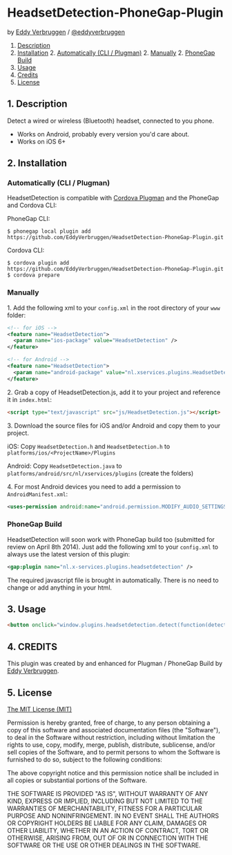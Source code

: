 # HeadsetDetection-PhoneGap-Plugin

by [Eddy Verbruggen](http://www.x-services.nl) / [@eddyverbruggen](http://www.twitter.com/eddyverbruggen)

1. [Description](https://github.com/EddyVerbruggen/HeadsetDetection-PhoneGap-Plugin#1-description)
2. [Installation](https://github.com/EddyVerbruggen/HeadsetDetection-PhoneGap-Plugin#2-installation)
	2. [Automatically (CLI / Plugman)](https://github.com/EddyVerbruggen/HeadsetDetection-PhoneGap-Plugin#automatically-cli--plugman)
	2. [Manually](https://github.com/EddyVerbruggen/HeadsetDetection-PhoneGap-Plugin#manually)
	2. [PhoneGap Build](https://github.com/EddyVerbruggen/HeadsetDetection-PhoneGap-Plugin#phonegap-build)
3. [Usage](https://github.com/EddyVerbruggen/HeadsetDetection-PhoneGap-Plugin#3-usage)
4. [Credits](https://github.com/EddyVerbruggen/HeadsetDetection-PhoneGap-Plugin#4-credits)
5. [License](https://github.com/EddyVerbruggen/HeadsetDetection-PhoneGap-Plugin#5-license)

## 1. Description

Detect a wired or wireless (Bluetooth) headset, connected to you phone.

* Works on Android, probably every version you'd care about.
* Works on iOS 6+

## 2. Installation

### Automatically (CLI / Plugman)
HeadsetDetection is compatible with [Cordova Plugman](https://github.com/apache/cordova-plugman) and the PhoneGap and Cordova CLI:

PhoneGap CLI:
```
$ phonegap local plugin add https://github.com/EddyVerbruggen/HeadsetDetection-PhoneGap-Plugin.git
```
Cordova CLI:
```
$ cordova plugin add https://github.com/EddyVerbruggen/HeadsetDetection-PhoneGap-Plugin.git
$ cordova prepare
```

### Manually

1\. Add the following xml to your `config.xml` in the root directory of your `www` folder:
```xml
<!-- for iOS -->
<feature name="HeadsetDetection">
  <param name="ios-package" value="HeadsetDetection" />
</feature>
```
```xml
<!-- for Android -->
<feature name="HeadsetDetection">
  <param name="android-package" value="nl.xservices.plugins.HeadsetDetection" />
</feature>
```

2\. Grab a copy of HeadsetDetection.js, add it to your project and reference it in `index.html`:
```html
<script type="text/javascript" src="js/HeadsetDetection.js"></script>
```

3\. Download the source files for iOS and/or Android and copy them to your project.

iOS: Copy `HeadsetDetection.h` and `HeadsetDetection.h` to `platforms/ios/<ProjectName>/Plugins`

Android: Copy `HeadsetDetection.java` to `platforms/android/src/nl/xservices/plugins` (create the folders)

4\. For most Android devices you need to add a permission to `AndroidManifest.xml`:
```xml
<uses-permission android:name="android.permission.MODIFY_AUDIO_SETTINGS"/>
```

### PhoneGap Build

HeadsetDetection will soon work with PhoneGap build too (submitted for review on April 8th 2014).
Just add the following xml to your `config.xml` to always use the latest version of this plugin:
```xml
<gap:plugin name="nl.x-services.plugins.headsetdetection" />
```

The required javascript file is brought in automatically. There is no need to change or add anything in your html.

## 3. Usage
```html
<button onclick="window.plugins.headsetdetection.detect(function(detected) {alert(detected)})">headphone detected?</button>
```

## 4. CREDITS ##

This plugin was created by and enhanced for Plugman / PhoneGap Build by [Eddy Verbruggen](http://www.x-services.nl).

## 5. License

[The MIT License (MIT)](http://www.opensource.org/licenses/mit-license.html)

Permission is hereby granted, free of charge, to any person obtaining a copy
of this software and associated documentation files (the "Software"), to deal
in the Software without restriction, including without limitation the rights
to use, copy, modify, merge, publish, distribute, sublicense, and/or sell
copies of the Software, and to permit persons to whom the Software is
furnished to do so, subject to the following conditions:

The above copyright notice and this permission notice shall be included in
all copies or substantial portions of the Software.

THE SOFTWARE IS PROVIDED "AS IS", WITHOUT WARRANTY OF ANY KIND, EXPRESS OR
IMPLIED, INCLUDING BUT NOT LIMITED TO THE WARRANTIES OF MERCHANTABILITY,
FITNESS FOR A PARTICULAR PURPOSE AND NONINFRINGEMENT. IN NO EVENT SHALL THE
AUTHORS OR COPYRIGHT HOLDERS BE LIABLE FOR ANY CLAIM, DAMAGES OR OTHER
LIABILITY, WHETHER IN AN ACTION OF CONTRACT, TORT OR OTHERWISE, ARISING FROM,
OUT OF OR IN CONNECTION WITH THE SOFTWARE OR THE USE OR OTHER DEALINGS IN
THE SOFTWARE.